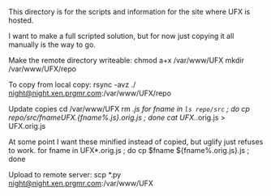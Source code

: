 This directory is for the scripts and information for the site where UFX is hosted.

I want to make a full scripted solution, but for now just copying it all manually is the way to go.

Make the remote directory writeable:
chmod a+x /var/www/UFX
mkdir /var/www/UFX/repo

To copy from local copy:
rsync -avz ./ night@night.xen.prgmr.com:/var/www/UFX/repo



Update copies
cd /var/www/UFX
rm *.js
for fname in `ls repo/src` ; do cp repo/src/$fname UFX.${fname%.js}.orig.js ; done
cat UFX.*.orig.js > UFX.orig.js

At some point I want these minified instead of copied, but uglify just refuses to work.
for fname in UFX*.orig.js ; do cp $fname ${fname%.orig.js}.js ; done



Upload to remote server:
scp *.py night@night.xen.prgmr.com:/var/www/UFX



